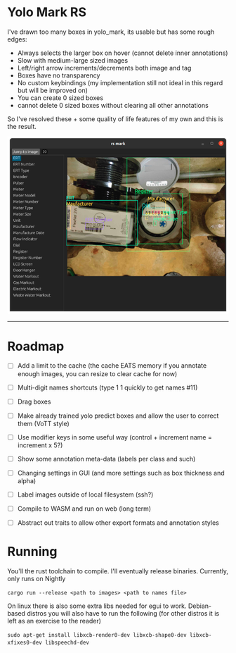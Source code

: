 # Yolo Mark RS

I've drawn too many boxes in yolo_mark, its usable but has some rough edges:

- Always selects the larger box on hover (cannot delete inner annotations)
- Slow with medium-large sized images
- Left/right arrow increments/decrements both image and tag
- Boxes have no transparency
- No custom keybindings (my implementation still not ideal in this regard but will be improved on)
- You can create 0 sized boxes
- cannot delete 0 sized boxes without clearing all other annotations


So I've resolved these + some quality of life features of my own and this is the result.

![img.png](img.png)

---
# Roadmap

- [ ] Add a limit to the cache (the cache EATS memory if you annotate enough images, you can resize to clear cache for
  now)

- [ ] Multi-digit names shortcuts (type 1 1 quickly to get names #11)

- [ ] Drag boxes

- [ ] Make already trained yolo predict boxes and allow the user to correct them (VoTT style)

- [ ] Use modifier keys in some useful way (control + increment name = increment x 5?)

- [ ] Show some annotation meta-data (labels per class and such)

- [ ] Changing settings in GUI (and more settings such as box thickness and alpha)

- [ ] Label images outside of local filesystem (ssh?)

- [ ] Compile to WASM and run on web (long term)

- [ ] Abstract out traits to allow other export formats and annotation styles

# Running

You'll the rust toolchain to compile. I'll eventually release binaries. Currently, only runs on Nightly

`cargo run --release <path to images> <path to names file>`

On linux there is also some extra libs needed for egui to work. Debian-based distros you will also have to run the
following (for other distros it is left as an exercise to the reader)

`sudo apt-get install libxcb-render0-dev libxcb-shape0-dev libxcb-xfixes0-dev libspeechd-dev`
